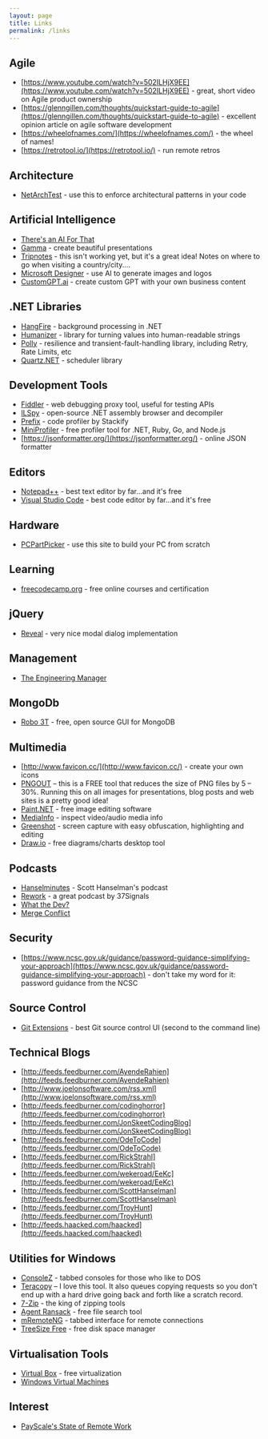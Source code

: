 ```yaml
---
layout: page
title: Links
permalink: /links
---
```


## Agile

- [https://www.youtube.com/watch?v=502ILHjX9EE](https://www.youtube.com/watch?v=502ILHjX9EE) - great, short video on Agile product ownership
- [https://glenngillen.com/thoughts/quickstart-guide-to-agile](https://glenngillen.com/thoughts/quickstart-guide-to-agile) - excellent opinion article on agile software development
- [https://wheelofnames.com/](https://wheelofnames.com/) - the wheel of names!
- [https://retrotool.io/](https://retrotool.io/) - run remote retros

## Architecture

- [NetArchTest](https://github.com/BenMorris/NetArchTest) - use this to enforce architectural patterns in your code

## Artificial Intelligence

- [There's an AI For That](https://theresanaiforthat.com/)
- [Gamma](https://gamma.app/) - create beautiful presentations
- [Tripnotes](https://tripnotes.ai/about) - this isn't working yet, but it's a great idea!  Notes on where to go when visiting a country/city....
- [Microsoft Designer](https://designer.microsoft.com/) - use AI to generate images and logos
- [CustomGPT.ai](https://customgpt.ai/) - create custom GPT with your own business content

## .NET Libraries

- [HangFire](https://www.hangfire.io/) - background processing in .NET
- [Humanizer](https://github.com/Humanizr/Humanizer) - library for turning values into human-readable strings
- [Polly](https://github.com/App-vNext/Polly) - resilience and transient-fault-handling library, including Retry, Rate Limits, etc
- [Quartz.NET](https://www.quartz-scheduler.net/) - scheduler library

## Development Tools

- [Fiddler](https://www.telerik.com/fiddler) - web debugging proxy tool, useful for testing APIs
- [ILSpy](https://github.com/icsharpcode/ILSpy) - open-source .NET assembly browser and decompiler
- [Prefix](https://stackify.com/prefix/) - code profiler by Stackify
- [MiniProfiler](https://miniprofiler.com/) - free profiler tool for .NET, Ruby, Go, and Node.js
- [https://jsonformatter.org/](https://jsonformatter.org/) - online JSON formatter
  
## Editors

- [Notepad++](https://notepad-plus-plus.org/downloads/) - best text editor by far...and it's free
- [Visual Studio Code](https://code.visualstudio.com/) - best code editor by far...and it's free

## Hardware

- [PCPartPicker](https://pcpartpicker.com/) - use this site to build your PC from scratch

## Learning

- [freecodecamp.org](https://www.freecodecamp.org/) - free online courses and certification

## jQuery

- [Reveal](https://zurb.com/playground/reveal-modal-plugin) - very nice modal dialog implementation

## Management

- [The Engineering Manager](https://www.theengineeringmanager.com/management-101/)

## MongoDb

- [Robo 3T](https://robomongo.org/) - free, open source GUI for MongoDB

## Multimedia

- [http://www.favicon.cc/](http://www.favicon.cc/) - create your own icons
- [PNGOUT](http://advsys.net/ken/utils.htm) – this is a FREE tool that reduces the size of PNG files by 5 – 30%.  Running this on all images for presentations, blog posts and web sites is a pretty good idea!
- [Paint.NET](https://www.getpaint.net/download.html) - free image editing software
- [MediaInfo](https://mediaarea.net/en/MediaInfo) - inspect video/audio media info
- [Greenshot](https://getgreenshot.org/) - screen capture with easy obfuscation, highlighting and editing
- [Draw.io](https://github.com/jgraph/drawio-desktop/releases) - free diagrams/charts desktop tool

## Podcasts

- [Hanselminutes](http://feeds.feedburner.com/HanselminutesCompleteMP3) - Scott Hanselman's podcast
- [Rework](https://37signals.com/podcast/) - a great podcast by 37Signals
- [What the Dev?](https://podcasts.apple.com/us/podcast/what-the-dev/id1487708746)
- [Merge Conflict](https://www.mergeconflict.fm/)
    
## Security

- [https://www.ncsc.gov.uk/guidance/password-guidance-simplifying-your-approach](https://www.ncsc.gov.uk/guidance/password-guidance-simplifying-your-approach) - don't take my word for it: password guidance from the NCSC

## Source Control

- [Git Extensions](http://gitextensions.github.io/) - best Git source control UI (second to the command line)

## Technical Blogs

- [http://feeds.feedburner.com/AyendeRahien](http://feeds.feedburner.com/AyendeRahien)
- [http://www.joelonsoftware.com/rss.xml](http://www.joelonsoftware.com/rss.xml)
- [http://feeds.feedburner.com/codinghorror](http://feeds.feedburner.com/codinghorror)
- [http://feeds.feedburner.com/JonSkeetCodingBlog](http://feeds.feedburner.com/JonSkeetCodingBlog)
- [http://feeds.feedburner.com/OdeToCode](http://feeds.feedburner.com/OdeToCode)
- [http://feeds.feedburner.com/RickStrahl](http://feeds.feedburner.com/RickStrahl)
- [http://feeds.feedburner.com/wekeroad/EeKc](http://feeds.feedburner.com/wekeroad/EeKc)
- [http://feeds.feedburner.com/ScottHanselman](http://feeds.feedburner.com/ScottHanselman)
- [http://feeds.feedburner.com/TroyHunt](http://feeds.feedburner.com/TroyHunt)
- [http://feeds.haacked.com/haacked](http://feeds.haacked.com/haacked)

## Utilities for Windows

- [ConsoleZ](https://github.com/cbucher/console/wiki) - tabbed consoles for those who like to DOS
- [Teracopy](http://www.codesector.com/teracopy.php) – I love this tool.  It also queues copying requests so you don't end up with a hard drive going back and forth like a scratch record.
- [7-Zip](https://www.7-zip.org/download.html) - the king of zipping tools
- [Agent Ransack](https://www.mythicsoft.com/agentransack/) - free file search tool
- [mRemoteNG](https://mremoteng.org/) - tabbed interface for remote connections
- [TreeSize Free](https://www.jam-software.com/treesize_free) - free disk space manager

## Virtualisation Tools

- [Virtual Box](https://www.virtualbox.org/) - free virtualization
- [Windows Virtual Machines](https://developer.microsoft.com/en-us/windows/downloads/virtual-machines/)

## Interest

- [PayScale's State of Remote Work](https://www.payscale.com/research-and-insights/remote-work/)

